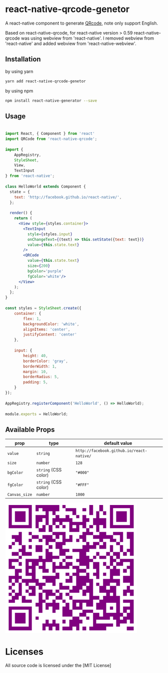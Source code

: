 
# react-native-qrcode-genetor
A react-native component to generate [QRcode](http://en.wikipedia.org/wiki/QR_code), note only support English.


Based on react-native-qrcode, for react-native version > 0.59 react-native-qrcode was using webview from 'react-native'. I removed webview from 'react-native' and added webview from 'react-native-webview'.
## Installation
by using yarn

```sh
yarn add react-native-qrcode-genetor
```
by using npm
```sh
npm install react-native-generator --save
```
## Usage
```jsx

import React, { Component } from 'react'
import QRCode from 'react-native-qrcode';

import {
    AppRegistry,
    StyleSheet,
    View,
    TextInput
} from 'react-native';

class HelloWorld extends Component {
  state = {
    text: 'http://facebook.github.io/react-native/',
  };

  render() {
    return (
      <View style={styles.container}>
        <TextInput
          style={styles.input}
          onChangeText={(text) => this.setState({text: text})}
          value={this.state.text}
        />
        <QRCode
          value={this.state.text}
          size={200}
          bgColor='purple'
          fgColor='white'/>
      </View>
    );
  };
}

const styles = StyleSheet.create({
    container: {
        flex: 1,
        backgroundColor: 'white',
        alignItems: 'center',
        justifyContent: 'center'
    },

    input: {
        height: 40,
        borderColor: 'gray',
        borderWidth: 1,
        margin: 10,
        borderRadius: 5,
        padding: 5,
    }
});

AppRegistry.registerComponent('HelloWorld', () => HelloWorld);

module.exports = HelloWorld;
```
## Available Props

prop          | type                 | default value
----------    |----------------------|--------------
`value`       | `string`             | `http://facebook.github.io/react-native/`
`size`        | `number`             | `128`
`bgColor`     | `string` (CSS color) | `"#000"`
`fgColor`     | `string` (CSS color) | `"#FFF"`
`Canvas_size` | `number`             | `1000`
![picture](qrcode.png)

# Licenses

All source code is licensed under the [MIT License] 
